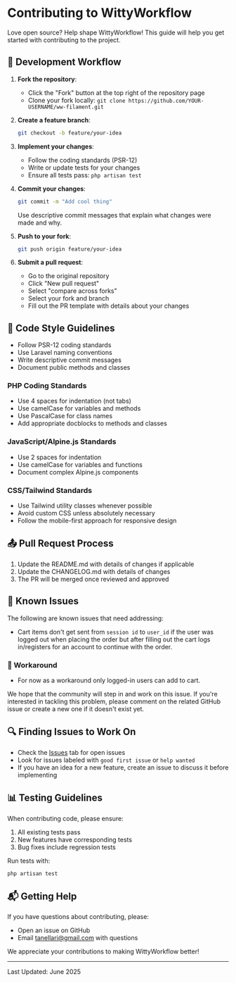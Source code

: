 # Contributing to WittyWorkflow

Love open source? Help shape WittyWorkflow! This guide will help you get started with contributing to the project.

## 🔄 Development Workflow

1. **Fork the repository**:
    - Click the "Fork" button at the top right of the repository page
    - Clone your fork locally: `git clone https://github.com/YOUR-USERNAME/ww-filament.git`

2. **Create a feature branch**:

    ```bash
    git checkout -b feature/your-idea
    ```

3. **Implement your changes**:
    - Follow the coding standards (PSR-12)
    - Write or update tests for your changes
    - Ensure all tests pass: `php artisan test`

4. **Commit your changes**:

    ```bash
    git commit -m "Add cool thing"
    ```

    Use descriptive commit messages that explain what changes were made and why.

5. **Push to your fork**:

    ```bash
    git push origin feature/your-idea
    ```

6. **Submit a pull request**:
    - Go to the original repository
    - Click "New pull request"
    - Select "compare across forks"
    - Select your fork and branch
    - Fill out the PR template with details about your changes

## 📝 Code Style Guidelines

- Follow PSR-12 coding standards
- Use Laravel naming conventions
- Write descriptive commit messages
- Document public methods and classes

### PHP Coding Standards

- Use 4 spaces for indentation (not tabs)
- Use camelCase for variables and methods
- Use PascalCase for class names
- Add appropriate docblocks to methods and classes

### JavaScript/Alpine.js Standards

- Use 2 spaces for indentation
- Use camelCase for variables and functions
- Document complex Alpine.js components

### CSS/Tailwind Standards

- Use Tailwind utility classes whenever possible
- Avoid custom CSS unless absolutely necessary
- Follow the mobile-first approach for responsive design

## 📤 Pull Request Process

1. Update the README.md with details of changes if applicable
2. Update the CHANGELOG.md with details of changes
3. The PR will be merged once reviewed and approved

## 🐛 Known Issues

The following are known issues that need addressing:

- Cart items don't get sent from `session id` to `user_id` if the user was logged out when placing the order but after filling out the cart logs in/registers for an account to continue with the order.

### 🔧 Workaround

- For now as a workaround only logged-in users can add to cart.

We hope that the community will step in and work on this issue. If you're interested in tackling this problem, please comment on the related GitHub issue or create a new one if it doesn't exist yet.

## 🔍 Finding Issues to Work On

- Check the [Issues](https://github.com/kristi11/ww-filament/issues) tab for open issues
- Look for issues labeled with `good first issue` or `help wanted`
- If you have an idea for a new feature, create an issue to discuss it before implementing

## 📊 Testing Guidelines

When contributing code, please ensure:

1. All existing tests pass
2. New features have corresponding tests
3. Bug fixes include regression tests

Run tests with:

```bash
php artisan test
```

## 📬 Getting Help

If you have questions about contributing, please:

- Open an issue on GitHub
- Email tanellari@gmail.com with questions

We appreciate your contributions to making WittyWorkflow better!

---

Last Updated: June 2025
